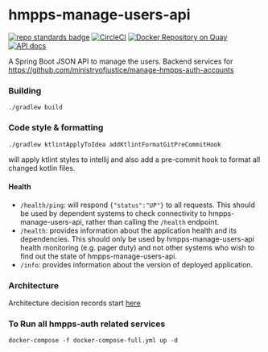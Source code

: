 # hmpps-manage-users-api
[![repo standards badge](https://img.shields.io/badge/dynamic/json?color=blue&style=for-the-badge&logo=github&label=MoJ%20Compliant&query=%24.result&url=https%3A%2F%2Foperations-engineering-reports.cloud-platform.service.justice.gov.uk%2Fapi%2Fv1%2Fcompliant_public_repositories%2Fhmpps-manage-users)](https://operations-engineering-reports.cloud-platform.service.justice.gov.uk/public-github-repositories.html#hmpps-manage_users "Link to report")
[![CircleCI](https://circleci.com/gh/ministryofjustice/hmpps-manage-users-api/tree/main.svg?style=svg)](https://circleci.com/gh/ministryofjustice/hmpps-manage-users-api)
[![Docker Repository on Quay](https://quay.io/repository/hmpps/hmpps-manage-users-api/status "Docker Repository on Quay")](https://quay.io/repository/hmpps/hmpps-manage-users-api)
[![API docs](https://img.shields.io/badge/API_docs-view-85EA2D.svg?logo=swagger)](https://manage-users-api.hmpps.service.justice.gov.uk/swagger-ui/index.html?configUrl=/v3/api-docs/swagger-config)

A Spring Boot JSON API to manage the users. Backend services for https://github.com/ministryofjustice/manage-hmpps-auth-accounts

### Building

```./gradlew build```

### Code style & formatting
```bash
./gradlew ktlintApplyToIdea addKtlintFormatGitPreCommitHook
```
will apply ktlint styles to intellij and also add a pre-commit hook to format all changed kotlin files.

#### Health

- `/health/ping`: will respond `{"status":"UP"}` to all requests.  This should be used by dependent systems to check connectivity to hmpps-manage-users-api,
  rather than calling the `/health` endpoint.
- `/health`: provides information about the application health and its dependencies.  This should only be used
  by hmpps-manage-users-api health monitoring (e.g. pager duty) and not other systems who wish to find out the state of hmpps-manage-users-api.
- `/info`: provides information about the version of deployed application.

### Architecture

Architecture decision records start [here](doc/architecture/decisions/0001-use-adr.md)

### To Run all hmpps-auth related services 
```
docker-compose -f docker-compose-full.yml up -d
```